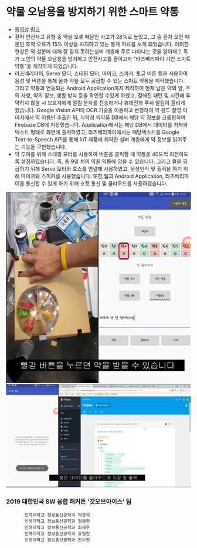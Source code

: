 # 약물 오남용을 방지하기 위한 스마트 약통  
* [동영상 링크](https://www.youtube.com/watch?v=kp1p8LfUtRs&t=56s "유튜브")  
* 환자 안전사고 유형 중 약물 오류 때문인 사고가 28%로 높았고, 그 중 환자 오인 때문인 투약 오류가 15% 이상을 차지하고 있는 통계 자료를 보게 되었습니다. 이러한 현상은 약 성분에 대해 잘 알지 못하는실버 계층에 주로 나타나는 것을 알아채고 독거 노인의 약물 오남용을 방지하고 안전사고를 줄이고자 "라즈베리파이 기반 스마트 약통"을 제작하게 되었습니다.  
* 라즈베리파이, Servo 모터, 스테핑 모터, 마이크, 스피커, 토글 버튼 등을 사용하여 음성 및 버튼을 통해 물과 약을 모두 공급할 수 있는 스마트 약통을 제작했습니다. 그리고 약통과 연동되는 Android Application까지 제작하여 현재 남은 약의 양, 주의 사항, 약의 정보, 생활 방식 등을 확인할 수있게 하였고, 정해진 패턴 및 시간에 투약하지 않을 시 보호자에게 알림 문자를 전송하거나 휴대전화 푸쉬 알림이 울리게 했습니다. Google Vision API의 OCR 기술을 이용하고 변형하여 약 봉투 촬영 이미지에서 약 이름만 추출한 뒤, 식약청 의약품 DB에서 해당 약 정보를 크롤링하여 Firebase DB에 저장했습니다. Application에서는 해당 DB에서 데이터를 가져와 텍스트 형태로 화면에 출력하였고, 라즈베리파이에서는 해당텍스트를 Google Text-to-Speech API를 통해 IoT 제품에 취약한 실버 계층에게 약 정보를 읽어주는 기능을 구현했습니다.  
* 약 투여를 위해 스테핑 모터를 사용하여 버튼을 클릭할 때 약통을 40도씩 회전하도록 설정하였습니다. 즉, 총 9일 치의 약을 약통에 담을 수 있습니다. 그리고 물을 공급하기 위해 Servo 모터와 호스를 연결해 사용하였고, 음성인식 및 출력을 하기 위해 마이크와 스피커를 사용했습니다. 또한,웹과 Android Application, 라즈베리파이를 통신할 수 있게 하기 위해 소켓 통신 및 클라우드를 사용하였습니다.  

![image](./설명1.png)  
![image](./설명2.png)  

### 2019 대한민국 SW 융합 해커톤 '갓오브아이스' 팀

           인하대학교 정보통신공학과 박광석  
           인하대학교 정보통신공학과 권동현  
           인하대학교 정보통신공학과 최제우  
           인하대학교 정보통신공학과 유형진  
           인하대학교 정보통신공학과 전수현  
